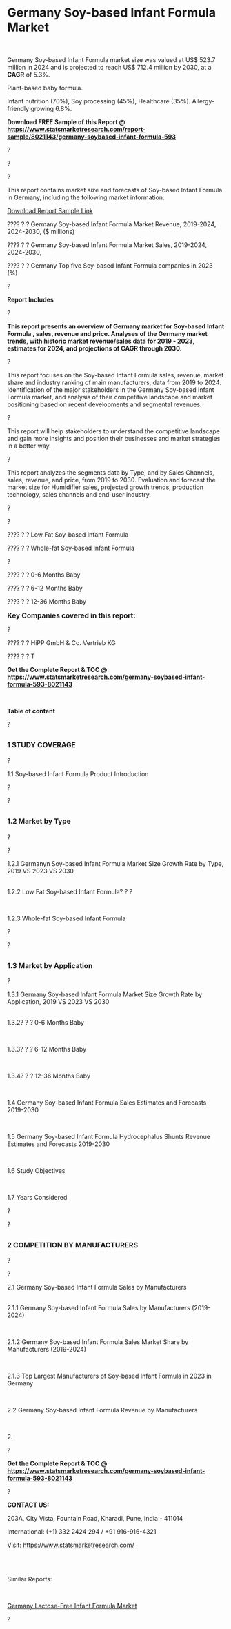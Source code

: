 <h1>Germany Soy-based Infant Formula Market</h1><br/><p>Germany Soy-based Infant Formula market size was valued at US$ 523.7 million in 2024 and is projected to reach US$ 712.4 million by 2030, at a <strong>CAGR</strong> of 5.3%.</p>
 
 
 
 <p>Plant-based baby formula.</p>
 
 
 
 <p>Infant nutrition (70%), Soy processing (45%), Healthcare (35%). Allergy-friendly growing 6.8%.</p>
 
 
 
 <div><b>Download FREE Sample of this Report @ <a href="https://www.statsmarketresearch.com/download-free-sample/8021143/germany-soybased-infant-formula-593">https://www.statsmarketresearch.com/report-sample/8021143/germany-soybased-infant-formula-593</a></b></div>
 
 
 
 <p>? </p>
 
 
 
 <p>? </p>
 
 
 
 <p>? </p>
 
 
 
 <p>This report contains market size and forecasts of Soy-based Infant Formula in Germany, including the following market information:</p>
 
 
 
 <p><a href="https://www.statsmarketresearch.com/download-free-sample/8021143/germany-soybased-infant-formula-593">Download Report Sample Link</a></p>
 
 
 
 <p>???? ? ? Germany Soy-based Infant Formula Market Revenue, 2019-2024, 2024-2030, ($ millions)</p>
 
 
 
 <p>???? ? ? Germany Soy-based Infant Formula Market Sales, 2019-2024, 2024-2030,</p>
 
 
 
 <p>???? ? ? Germany Top five Soy-based Infant Formula companies in 2023 (%)</p>
 
 
 
 <p>? </p>
 
 
 
 <p><strong>Report Includes</strong></p>
 
 
 
 <p>? </p>
 
 
 
 <p><strong>This report presents an overview of Germany market for Soy-based Infant Formula , sales, revenue and price. Analyses of the Germany market trends, with historic market revenue/sales data for 2019 - 2023, estimates for 2024, and projections of <strong>CAGR</strong> through 2030.</strong></p>
 
 
 
 <p>? </p>
 
 
 
 <p>This report focuses on the Soy-based Infant Formula sales, revenue, market share and industry ranking of main manufacturers, data from 2019 to 2024. Identification of the major stakeholders in the Germany Soy-based Infant Formula market, and analysis of their competitive landscape and market positioning based on recent developments and segmental revenues.</p>
 
 
 
 <p>? </p>
 
 
 
 <p>This report will help stakeholders to understand the competitive landscape and gain more insights and position their businesses and market strategies in a better way.</p>
 
 
 
 <p>? </p>
 
 
 
 <p>This report analyzes the segments data by Type, and by Sales Channels, sales, revenue, and price, from 2019 to 2030. Evaluation and forecast the market size for Humidifier sales, projected growth trends, production technology, sales channels and end-user industry.</p>
 
 
 
 <p>? </p>
 
 
 
 <p>? </p>
 
 
 
 <p>???? ? ? Low Fat Soy-based Infant Formula</p>
 
 
 
 <p>???? ? ? Whole-fat Soy-based Infant Formula</p>
 
 
 
 <p>? </p>
 
 
 
 <p>???? ? ? 0-6 Months Baby</p>
 
 
 
 <p>???? ? ? 6-12 Months Baby</p>
 
 
 
 <p>???? ? ? 12-36 Months Baby</p>
 
 
 
 <p><span style="font-size:16px"><strong>Key Companies covered in this report:</strong></span></p>
 
 
 
 <p>? </p>
 
 
 
 <p>???? ? ? HiPP GmbH & Co. Vertrieb KG</p>
 
 
 
 <p>???? ? ? T</p>
 
 
 
 <div><b>Get the Complete Report & TOC @ <a href="https://www.statsmarketresearch.com/germany-soybased-infant-formula-593-8021143">https://www.statsmarketresearch.com/germany-soybased-infant-formula-593-8021143</a></b></div>
 
 
 
 <p><br />
 
 <b>Table of content</b></p>
 
 
 
 <p>? </p>
 
 
 
 <h2><span style="font-size:16px"><strong>1 STUDY COVERAGE</strong></span></h2>
 
 
 
 <p>? </p>
 
 
 
 <p>1.1 Soy-based Infant Formula Product Introduction</p>
 
 
 
 <p>? </p>
 
 
 
 <p>? </p>
 
 
 
 <h2><span style="font-size:16px"><strong>1.2 Market by Type</strong></span></h2>
 
 
 
 <p>? </p>
 
 
 
 <p>? </p>
 
 
 
 <p>1.2.1 Germanyn Soy-based Infant Formula Market Size Growth Rate by Type, 2019 VS 2023 VS 2030<br />
 
 <br />
 
 1.2.2 Low Fat Soy-based Infant Formula? ? ? <br />
 
 <br />
 
 1.2.3 Whole-fat Soy-based Infant Formula<br />
 
 ? </p>
 
 
 
 <p>? </p>
 
 
 
 <h2><span style="font-size:16px"><strong>1.3 Market by Application</strong></span></h2>
 
 
 
 <p>? </p>
 
 
 
 <p>1.3.1 Germany Soy-based Infant Formula Market Size Growth Rate by Application, 2019 VS 2023 VS 2030<br />
 
 <br />
 
 1.3.2? ? ? 0-6 Months Baby<br />
 
 <br />
 
 1.3.3? ? ? 6-12 Months Baby<br />
 
 <br />
 
 1.3.4? ? ? 12-36 Months Baby<br />
 
 <br />
 
 1.4 Germany Soy-based Infant Formula Sales Estimates and Forecasts 2019-2030<br />
 
 <br />
 
 1.5 Germany Soy-based Infant Formula Hydrocephalus Shunts Revenue Estimates and Forecasts 2019-2030<br />
 
 <br />
 
 1.6 Study Objectives<br />
 
 <br />
 
 1.7 Years Considered</p>
 
 
 
 <p>? </p>
 
 
 
 <p>? </p>
 
 
 
 <h2><span style="font-size:16px"><strong>2 COMPETITION BY MANUFACTURERS</strong></span></h2>
 
 
 
 <p>? </p>
 
 
 
 <p>? </p>
 
 
 
 <p>2.1 Germany Soy-based Infant Formula Sales by Manufacturers<br />
 
 <br />
 
 2.1.1 Germany Soy-based Infant Formula Sales by Manufacturers (2019-2024)<br />
 
 <br />
 
 2.1.2 Germany Soy-based Infant Formula Sales Market Share by Manufacturers (2019-2024)<br />
 
 <br />
 
 2.1.3 Top Largest Manufacturers of Soy-based Infant Formula in 2023 in Germany<br />
 
 <br />
 
 2.2 Germany Soy-based Infant Formula Revenue by Manufacturers<br />
 
 <br />
 
 2.</p>
 
 
 
 <p>? </p>
 
 
 
 <div><b>Get the Complete Report & TOC @ <a href="https://www.statsmarketresearch.com/germany-soybased-infant-formula-593-8021143">https://www.statsmarketresearch.com/germany-soybased-infant-formula-593-8021143</a></b></div>
 
 
 
 <p>? </p>
 
 
 
 <p><b>CONTACT US:</b><br />
 
 203A, City Vista, Fountain Road, Kharadi, Pune, India - 411014<br />
 
 International: (+1) 332 2424 294 / +91 916-916-4321<br />
 
 Visit: <a href="https://www.statsmarketresearch.com/">https://www.statsmarketresearch.com/</a><br />
 
 <br />
 
 <br />
 
 Similar Reports:<br />
 
 <br />
 
 <a href="https://www.statsmarketresearch.com/germany-lactosefree-infant-formula-212-8021144">Germany Lactose-Free Infant Formula Market</a><br />
 
 ? </p>